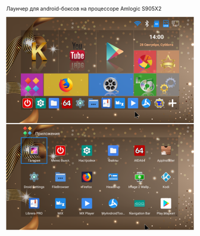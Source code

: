 Лаунчер для android-боксов на процессоре Amlogic S905X2       

<img src="https://github.com/VitVS/vitvs.github.io/raw/master/android/VitLauncher/image_01.png"/>     

<img src="https://github.com/VitVS/vitvs.github.io/raw/master/android/VitLauncher/image_02.png"/>



